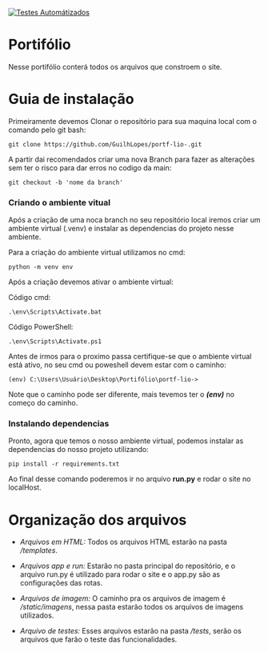 
[![Testes Automátizados](https://github.com/GuilhLopes/portf-lio-/actions/workflows/testes.yaml/badge.svg)](https://github.com/GuilhLopes/portf-lio-/actions/workflows/testes.yaml)

# Portifólio
Nesse portifólio conterá todos os arquivos que constroem o site.
# Guia de instalação

Primeiramente devemos Clonar o repositório para sua maquina local com o comando pelo git bash:
```
git clone https://github.com/GuilhLopes/portf-lio-.git
```
A partir dai recomendados criar uma nova Branch para fazer as alterações sem ter o risco para dar erros no codigo da main:
```
git checkout -b 'nome da branch'
```
### Criando o ambiente vitual

Após a criação de uma noca branch no seu repositório local iremos criar um ambiente virtual (.venv) e instalar as dependencias do projeto nesse ambiente.

Para a criação do ambiente virtual utilizamos no cmd: 
```
python -m venv env
```
Após a criação devemos ativar o ambiente virtual:

Código cmd:
```
.\env\Scripts\Activate.bat
```
Código PowerShell:

```
.\env\Scripts\Activate.ps1
```
Antes de irmos para o proximo passa certifique-se que o ambiente virtual está ativo, no seu cmd ou poweshell devem estar com o caminho:
```
(env) C:\Users\Usuário\Desktop\Portifólio\portf-lio->
```

Note que o caminho pode ser diferente, mais tevemos ter o ***(env)*** no começo do caminho.

### Instalando dependencias

Pronto, agora que temos o nosso ambiente virtual, podemos instalar as dependencias do nosso projeto utilizando:
```
pip install -r requirements.txt
```

Ao final desse comando poderemos ir no arquivo **run.py** e rodar o site no localHost.

# Organização dos arquivos

- *Arquivos em HTML:* Todos os arquivos HTML estarão na pasta */templates*.

- *Arquivos app e run:* Estarão no pasta principal do repositório, e o arquivo run.py é utilizado para rodar o site e o app.py são as configurações das rotas.

- *Arquivos de imagem:* O caminho pra os arquivos de imagem é */static/imagens*, nessa pasta estarão todos os arquivos de imagens utilizados.

- *Arquivo de testes:* Esses arquivos estarão na pasta */tests*, serão os arquivos que farão o teste das funcionalidades.

